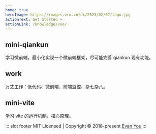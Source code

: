 ```yaml
---
home: true
heroImage: https://images.vrm.cn/ox/2023/02/07/logo.jpg
actionText: Get Started →
actionLink: /knowledge/vue/
---
```


<div class="features">
  <div class="feature">
    <h2>mini-qiankun</h2>
    <p>学习微前端，最小化实现一个微前端框架，尽可能完善 qiankun 现有功能。</p>
  </div>
  <div class="feature">
    <h2>work</h2>
    <p>万丈工作：低代码、微前端、前端监控、杂七杂八。</p>
  </div>
  <div class="feature">
    <h2>mini-vite</h2>
    <p>学习 vite 的运行机制，核心原理。</p>
  </div>
</div>

::: slot footer
MIT Licensed | Copyright © 2018-present [Evan You](https://github.com/yyx990803)
:::
